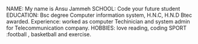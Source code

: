 NAME: My name is Ansu Jammeh
SCHOOL: Code your future student
EDUCATION: Bsc degree Computer information system, H.N.C, H.N.D Btec awarded.
Experience: worked as computer Techinician and system admin for Telecommunication company.
HOBBIES: love reading, coding 
SPORT :football , basketball and exercise.
